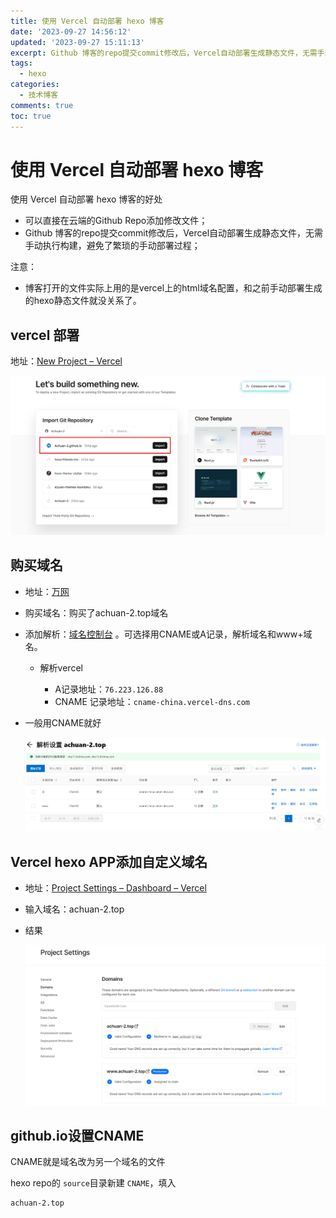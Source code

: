 ```yaml
---
title: 使用 Vercel 自动部署 hexo 博客
date: '2023-09-27 14:56:12'
updated: '2023-09-27 15:11:13'
excerpt: Github 博客的repo提交commit修改后，Vercel自动部署生成静态文件，无需手动执行构建，避免了繁琐的手动部署过程
tags:
  - hexo
categories:
  - 技术博客
comments: true
toc: true
---
```


# 使用 Vercel 自动部署 hexo 博客

使用 Vercel 自动部署 hexo 博客的好处

* 可以直接在云端的Github Repo添加修改文件；
* Github 博客的repo提交commit修改后，Vercel自动部署生成静态文件，无需手动执行构建，避免了繁琐的手动部署过程；

注意：

* 博客打开的文件实际上用的是vercel上的html域名配置，和之前手动部署生成的hexo静态文件就没关系了。

## vercel 部署

地址：[New Project – Vercel](https://vercel.com/new)

​![image](https://raw.githubusercontent.com/Achuan-2/PicBed/pic/assets/202309271513614.png)​

## 购买域名

* 地址：[万网](https://wanwang.aliyun.com/?)
* 购买域名：购买了achuan-2.top域名
* 添加解析：[域名控制台](https://dns.console.aliyun.com/) 。可选择用CNAME或A记录，解析域名和www+域名。

  * 解析vercel

    * A记录地址：`76.223.126.88`​
    * CNAME 记录地址：`cname-china.vercel-dns.com`​
* 一般用CNAME就好

  ​![Snipaste_2022-10-27_19-08-14](https://raw.githubusercontent.com/Achuan-2/PicBed/pic/assets/202309271513820.png)​

## Vercel hexo APP添加自定义域名

* 地址：[Project Settings – Dashboard – Vercel](https://vercel.com/achuan-2/hexo/settings/domains)
* 输入域名：achuan-2.top
* 结果

  ​​![image](https://raw.githubusercontent.com/Achuan-2/PicBed/pic/assets/202309271511049.png)​​

## github.io设置CNAME

CNAME就是域名改为另一个域名的文件

hexo repo的 `source`​目录新建 `CNAME`​，填入

```plaintext
achuan-2.top
```

‍
